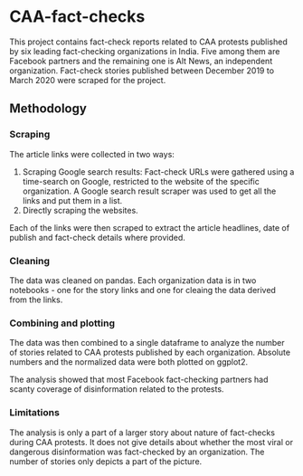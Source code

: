 # CAA-fact-checks
This project contains fact-check reports related to CAA protests published by six leading fact-checking organizations in India.
Five among them are Facebook partners and the remaining one is Alt News, an independent organization. 
Fact-check stories published between December 2019 to March 2020 were scraped for the project. 

## Methodology

### Scraping

The article links were collected in two ways:

1. Scraping Google search results: Fact-check URLs were gathered using a time-search on Google, restricted to the website of the specific organization.
A Google search result scraper was used to get all the links and put them in a list. 
2. Directly scraping the websites.

Each of the links were then scraped to extract the article headlines, date of publish and fact-check details where provided. 

### Cleaning

The data was cleaned on pandas. 
Each organization data is in two notebooks - one for the story links and one for cleaing the data derived from the links. 

### Combining and plotting

The data was then combined to a single dataframe to analyze the number of stories related to CAA protests published by each organization.
Absolute numbers and the normalized data were both plotted on ggplot2. 

The analysis showed that most Facebook fact-checking partners had scanty coverage of disinformation related to the protests. 

### Limitations

The analysis is only a part of a larger story about nature of fact-checks during CAA protests. It does not give details about whether the most
viral or dangerous disinformation was fact-checked by an organization. The number of stories only depicts a part of the picture.




